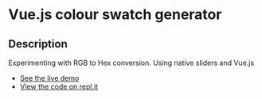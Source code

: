 # Vue.js colour swatch generator

## Description
Experimenting with RGB to Hex conversion. Using native sliders and Vue.js

+ [See the live demo](https://vue-rgb-sliders-and-colour-swatches--rjlevy.repl.co/) 
+ [View the code on repl.it](https://repl.it/@rjlevy/Vue-rgb-sliders-and-colour-swatches) 